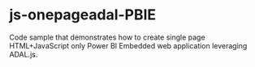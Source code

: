 # js-onepageadal-PBIE
Code sample that demonstrates how to create single page HTML+JavaScript only Power BI Embedded web application leveraging ADAL.js.
